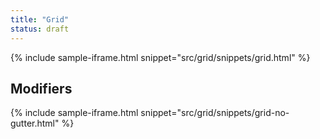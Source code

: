 ```yaml
---
title: "Grid"
status: draft
---
```


{% include sample-iframe.html snippet="src/grid/snippets/grid.html" %}

## Modifiers

{% include sample-iframe.html snippet="src/grid/snippets/grid-no-gutter.html" %}